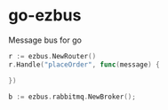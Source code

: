 # go-ezbus
Message bus for go

```go
r := ezbus.NewRouter()
r.Handle("placeOrder", func(message) {

})

b := ezbus.rabbitmq.NewBroker();
```
